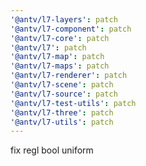 ```yaml
---
'@antv/l7-layers': patch
'@antv/l7-component': patch
'@antv/l7-core': patch
'@antv/l7': patch
'@antv/l7-map': patch
'@antv/l7-maps': patch
'@antv/l7-renderer': patch
'@antv/l7-scene': patch
'@antv/l7-source': patch
'@antv/l7-test-utils': patch
'@antv/l7-three': patch
'@antv/l7-utils': patch
---
```


fix regl bool uniform
